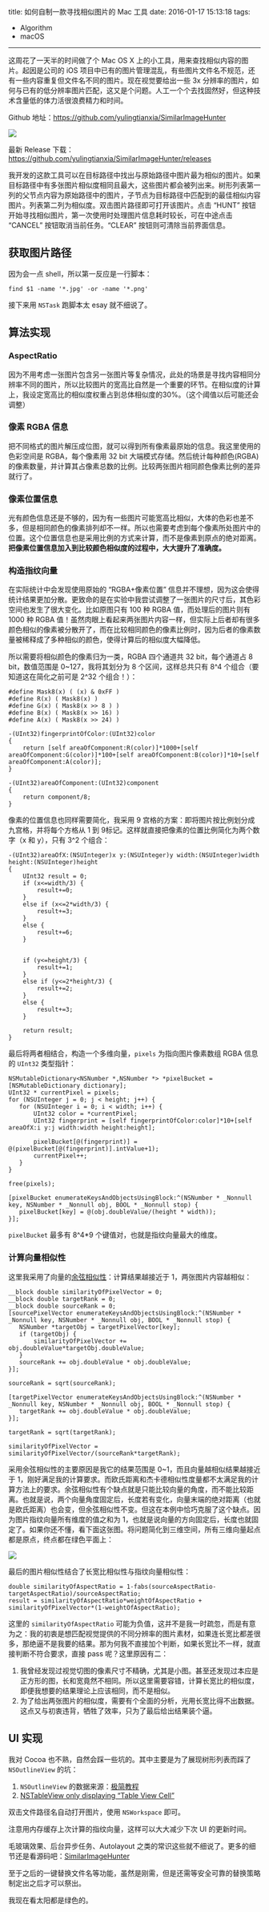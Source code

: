title: 如何自制一款寻找相似图片的 Mac 工具
date: 2016-01-17 15:13:18
tags:

- Algorithm
- macOS

---

这周花了一天半的时间做了个 Mac OS X 上的小工具，用来查找相似内容的图片。起因是公司的 iOS 项目中已有的图片管理混乱，有些图片文件名不规范，还有一些内容重复但文件名不同的图片。现在视觉要给出一些 3x 分辨率的图片，如何与已有的低分辨率图片匹配，这又是个问题。人工一个个去找固然好，但这种技术含量低的体力活很浪费精力和时间。

Github 地址：https://github.com/yulingtianxia/SimilarImageHunter

![](http://7ni3rk.com1.z0.glb.clouddn.com/QQ20160117-2.png)

<!--more-->

最新 Release 下载：https://github.com/yulingtianxia/SimilarImageHunter/releases

我开发的这款工具可以在目标路径中找出与原始路径中图片最为相似的图片。如果目标路径中有多张图片相似度相同且最大，这些图片都会被列出来。树形列表第一列的父节点内容为原始路径中的图片，子节点为目标路径中匹配到的最佳相似内容图片。列表第二列为相似度。双击图片路径即可打开该图片。点击 “HUNT” 按钮开始寻找相似图片，第一次使用时处理图片信息耗时较长，可在中途点击 “CANCEL” 按钮取消当前任务。“CLEAR” 按钮则可清除当前界面信息。

## 获取图片路径
因为会一点 shell，所以第一反应是一行脚本：

```
find $1 -name '*.jpg' -or -name '*.png'
```

接下来用 `NSTask` 跑脚本太 esay 就不细说了。

## 算法实现

### AspectRatio

因为不用考虑一张图片包含另一张图片等复杂情况，此处的场景是寻找内容相同分辨率不同的图片，所以比较图片的宽高比自然是一个重要的环节。在相似度的计算上，我设定宽高比的相似度权重占到总体相似度的30%。（这个阈值以后可能还会调整）

### 像素 RGBA 信息

把不同格式的图片解压成位图，就可以得到所有像素最原始的信息。我这里使用的色彩空间是 RGBA，每个像素用 32 bit 大端模式存储。然后统计每种颜色(RGBA)的像素数量，并计算其占像素总数的比例。比较两张图片相同颜色像素比例的差异就行了。

### 像素位置信息

光有颜色信息还是不够的，因为有一些图片可能宽高比相似，大体的色彩也差不多，但是相同颜色的像素排列却不一样。所以也需要考虑到每个像素所处图片中的位置。这个位置信息也是采用比例的方式来计算，而不是像素到原点的绝对距离。**把像素位置信息加入到比较颜色相似度的过程中，大大提升了准确度。**

### 构造指纹向量

在实际统计中会发现使用原始的 “RGBA+像素位置” 信息并不理想，因为这会使得统计结果更加分散。更致命的是在实验中我尝试调整了一张图片的尺寸后，其色彩空间也发生了很大变化。比如原图只有 100 种 RGBA 值，而处理后的图片则有 1000 种 RGBA 值！虽然肉眼上看起来两张图片内容一样，但实际上后者却有很多颜色相似的像素被分散开了，而在比较相同颜色的像素比例时，因为后者的像素数量被稀释成了多种相似的颜色，使得计算后的相似度大幅降低。

所以需要将相似颜色的像素归为一类，RGBA 四个通道共 32 bit，每个通道占 8 bit，数值范围是 0~127，我将其划分为 8 个区间，这样总共只有 8^4 个组合（要知道这在简化之前可是 2^32 个组合！）：

```
#define Mask8(x) ( (x) & 0xFF )
#define R(x) ( Mask8(x) )
#define G(x) ( Mask8(x >> 8 ) )
#define B(x) ( Mask8(x >> 16) )
#define A(x) ( Mask8(x >> 24) )

-(UInt32)fingerprintOfColor:(UInt32)color
{
    return [self areaOfComponent:R(color)]*1000+[self areaOfComponent:G(color)]*100+[self areaOfComponent:B(color)]*10+[self areaOfComponent:A(color)];
}

-(UInt32)areaOfComponent:(UInt32)component
{
    return component/8;
}
```

像素的位置信息也同样需要简化，我采用 9 宫格的方案：即将图片按比例划分成九宫格，并将每个方格从 1 到 9标记。这样就直接把像素的位置比例简化为两个数字（x 和 y），只有 3^2 个组合：

```
-(UInt32)areaOfX:(NSUInteger)x y:(NSUInteger)y width:(NSUInteger)width height:(NSUInteger)height
{
    UInt32 result = 0;
    if (x<=width/3) {
        result+=0;
    }
    else if (x<=2*width/3) {
        result+=3;
    }
    else {
        result+=6;
    }
    
    
    if (y<=height/3) {
        result+=1;
    }
    else if (y<=2*height/3) {
        result+=2;
    }
    else {
        result+=3;
    }
    
    return result;
}
```

最后将两者相结合，构造一个多维向量，`pixels` 为指向图片像素数组 RGBA 信息的 `UInt32` 类型指针：

```
NSMutableDictionary<NSNumber *,NSNumber *> *pixelBucket = [NSMutableDictionary dictionary];
UInt32 * currentPixel = pixels;
for (NSUInteger j = 0; j < height; j++) {
   for (NSUInteger i = 0; i < width; i++) {
       UInt32 color = *currentPixel;
       UInt32 fingerprint = [self fingerprintOfColor:color]*10+[self areaOfX:i y:j width:width height:height];
       
       pixelBucket[@(fingerprint)] = @(pixelBucket[@(fingerprint)].intValue+1);
       currentPixel++;
   }
}
    
free(pixels);
    
[pixelBucket enumerateKeysAndObjectsUsingBlock:^(NSNumber * _Nonnull key, NSNumber * _Nonnull obj, BOOL * _Nonnull stop) {
   pixelBucket[key] = @(obj.doubleValue/(height * width));
}];
```

`pixelBucket` 最多有 8^4*9 个键值对，也就是指纹向量最大的维度。

### 计算向量相似性

这里我采用了向量的[余弦相似性](https://zh.wikipedia.org/wiki/余弦相似性)：计算结果越接近于 1，两张图片内容越相似：

```
__block double similarityOfPixelVector = 0;
__block double targetRank = 0;
__block double sourceRank = 0;
[sourcePixelVector enumerateKeysAndObjectsUsingBlock:^(NSNumber * _Nonnull key, NSNumber * _Nonnull obj, BOOL * _Nonnull stop) {
   NSNumber *targetObj = targetPixelVector[key];
   if (targetObj) {
       similarityOfPixelVector += obj.doubleValue*targetObj.doubleValue;
   }
   sourceRank += obj.doubleValue * obj.doubleValue;
}];
    
sourceRank = sqrt(sourceRank);
    
[targetPixelVector enumerateKeysAndObjectsUsingBlock:^(NSNumber * _Nonnull key, NSNumber * _Nonnull obj, BOOL * _Nonnull stop) {
   targetRank += obj.doubleValue * obj.doubleValue;
}];

targetRank = sqrt(targetRank);
    
similarityOfPixelVector = similarityOfPixelVector/(sourceRank*targetRank);
```

采用余弦相似性的主要原因是我它的结果范围是 0~1，而且向量越相似结果越接近于 1，刚好满足我的计算要求。而欧氏距离和杰卡德相似性度量都不太满足我的计算方法上的要求。余弦相似性有个缺点就是只能比较向量的角度，而不能比较距离。也就是说，两个向量角度固定后，长度若有变化，向量末端的绝对距离（也就是欧氏距离）也会变，但余弦相似性不变。但这在本例中恰巧克服了这个缺点。因为图片指纹向量所有维度的值之和为 1，也就是说向量的方向固定后，长度也就固定了。如果你还不懂，看下面这张图。将问题简化到三维空间，所有三维向量起点都是原点，终点都在绿色平面上：

![](http://7ni3rk.com1.z0.glb.clouddn.com/QQ20160117-3.png)

最后的图片相似性结合了长宽比相似性与指纹向量相似性：

```
double similarityOfAspectRatio = 1-fabs(sourceAspectRatio-targetAspectRatio)/sourceAspectRatio;
result = similarityOfAspectRatio*weightOfAspectRatio + similarityOfPixelVector*(1-weightOfAspectRatio);
```

这里的 `similarityOfAspectRatio` 可能为负值，这并不是我一时疏忽，而是有意为之：我的初衷是想匹配视觉提供的不同分辨率的图片素材，如果连长宽比都差很多，那绝逼不是我要的结果。那为何我不直接加个判断，如果长宽比不一样，就直接判断不符合要求，直接 pass 呢？这里原因有二：

1. 我曾经发现过视觉切图的像素尺寸不精确，尤其是小图。甚至还发现过本应是正方形的图，长和宽竟然不相同。所以这里需要容错，计算长宽比的相似度，即便我想要的结果理论上应该相同，而不是相似。
2. 为了给出两张图片的相似度，需要有个全面的分析，光用长宽比得不出数据。这点又与初衷违背，牺牲了效率，只为了最后给出结果装个逼。

## UI 实现

我对 Cocoa 也不熟，自然会踩一些坑的。其中主要是为了展现树形列表而踩了 `NSOutlineView` 的坑：

1. `NSOutlineView` 的数据来源：[极简教程](http://stackoverflow.com/questions/6664898/nsoutlineview-example)
2. [NSTableView only displaying “Table View Cell”](http://stackoverflow.com/questions/7533682/nstableview-only-displaying-table-view-cell)

双击文件路径名自动打开图片，使用 `NSWorkspace` 即可。

注意用内存缓存上次计算的指纹向量，这样可以大大减少下次 UI 的更新时间。

毛玻璃效果、后台异步任务、Autolayout 之类的常识这些就不细说了。更多的细节还是看源码吧：[SimilarImageHunter](https://github.com/yulingtianxia/SimilarImageHunter)

至于之后的一键替换文件名等功能，虽然是刚需，但是还需等安全可靠的替换策略制定出之后才可以祭出。

我现在看太阳都是绿色的。